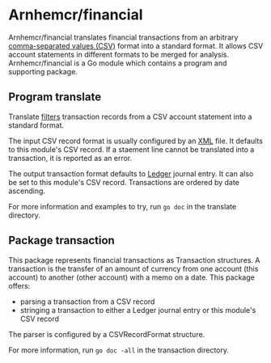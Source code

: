 # Arnhemcr/financial

Arnhemcr/financial translates financial transactions
from an arbitrary [comma-separated values (CSV)] format into a standard format.
It allows CSV account statements in different formats to be merged for analysis.
Arnhemcr/financial is a Go module which contains a program and supporting package.

## Program translate

Translate [filters] transaction records from a CSV account statement into a standard format.

The input CSV record format is usually configured by an [XML] file.
It defaults to this module's CSV record.
If a staement line cannot be translated into a transaction, it is reported as an error.

The output transaction format defaults to [Ledger] journal entry.
It can also be set to this module's CSV record.
Transactions are ordered by date ascending.

For more information and examples to try, run `go doc` in the translate directory.

## Package transaction

This package represents financial transactions as Transaction structures.
A transaction is the transfer of an amount of currency 
from one account (this account) to another (other account) 
with a memo on a date.
This package offers:

  - parsing a transaction from a CSV record
  - stringing a transaction to either a Ledger journal entry or this module's CSV record

The parser is configured by a CSVRecordFormat structure.

For more information, run `go doc -all` in the transaction directory.

[comma-separated values (CSV)]: https://en.wikipedia.org/wiki/Comma-separated_values
[filters]: https://en.wikipedia.org/wiki/Filter_(software)
[Ledger]: https://en.wikipedia.org/wiki/Ledger_(software)
[XML]: https://en.wikipedia.org/wiki/XML
